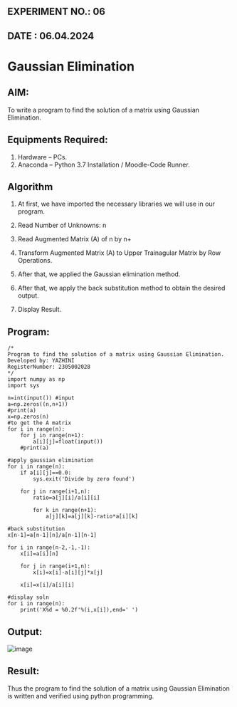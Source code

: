 ## EXPERIMENT NO.: 06
## DATE : 06.04.2024

# Gaussian Elimination

## AIM:
To write a program to find the solution of a matrix using Gaussian Elimination.

## Equipments Required:
1. Hardware – PCs.
2. Anaconda – Python 3.7 Installation / Moodle-Code Runner.

## Algorithm
1. At first, we have imported the necessary libraries we will use in our program.

2. Read Number of Unknowns: n

3. Read Augmented Matrix (A) of n by n+

4. Transform Augmented Matrix (A) to Upper Trainagular Matrix by Row Operations.

5. After that, we applied the Gaussian elimination method.

6. After that, we apply the back substitution method to obtain the desired output.

7. Display Result.

## Program:
```
/*
Program to find the solution of a matrix using Gaussian Elimination.
Developed by: YAZHINI
RegisterNumber: 2305002028
*/
import numpy as np
import sys 

n=int(input()) #input
a=np.zeros((n,n+1))
#print(a)
x=np.zeros(n)
#to get the A matrix
for i in range(n):
    for j in range(n+1):
        a[i][j]=float(input())
    #print(a)
         
#apply gaussian elimination
for i in range(n):
    if a[i][j]==0.0:
        sys.exit('Divide by zero found')
        
    for j in range(i+1,n):
        ratio=a[j][i]/a[i][i]
        
        for k in range(n+1):
            a[j][k]=a[j][k]-ratio*a[i][k]
        
#back substitution
x[n-1]=a[n-1][n]/a[n-1][n-1] 

for i in range(n-2,-1,-1):
    x[i]=a[i][n]

    for j in range(i+1,n):
        x[i]=x[i]-a[i][j]*x[j]
        
    x[i]=x[i]/a[i][i]
    
#display soln
for i in range(n):
    print('X%d = %0.2f'%(i,x[i]),end=' ')
```

## Output:

![image](https://github.com/Yazhinielangovan/Gaussian/assets/155508323/8bd74d55-fbe8-4c95-bb37-495065a614fb)


## Result:
Thus the program to find the solution of a matrix using Gaussian Elimination is written and verified using python programming.

